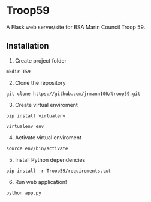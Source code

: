 # Troop59 #
A Flask web server/site for BSA Marin Council Troop 59.

## Installation ##
1. Create project folder
```
mkdir T59
```
2. Clone the repository
```
git clone https://github.com/jrmann100/troop59.git
```
3. Create virtual enviroment
```
pip install virtualenv
```
```
virtualenv env
```
4. Activate virtual enviroment
```
source env/bin/activate
```
5. Install Python dependencies
```
pip install -r Troop59/requirements.txt
```
6. Run web application!
```
python app.py
```
